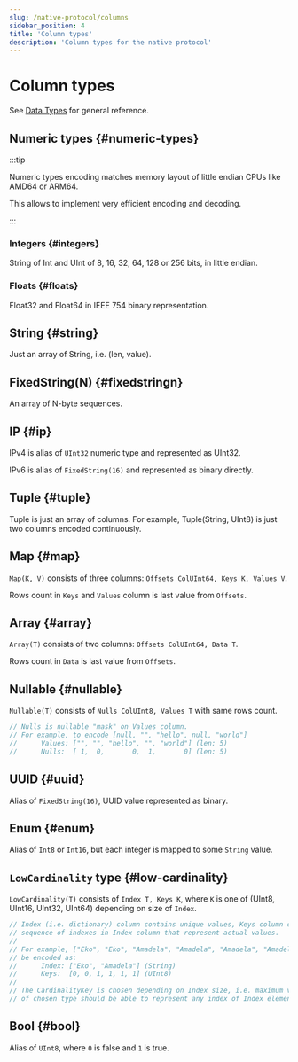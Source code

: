 ```yaml
---
slug: /native-protocol/columns
sidebar_position: 4
title: 'Column types'
description: 'Column types for the native protocol'
---
```


# Column types

See [Data Types](/sql-reference/data-types/) for general reference.

## Numeric types {#numeric-types}

:::tip

Numeric types encoding matches memory layout of little endian CPUs like AMD64 or ARM64.

This allows to implement very efficient encoding and decoding.

:::

### Integers {#integers}

String of Int and UInt of 8, 16, 32, 64, 128 or 256 bits, in little endian.

### Floats {#floats}

Float32 and Float64 in IEEE 754 binary representation.

## String {#string}

Just an array of String, i.e. (len, value).

## FixedString(N) {#fixedstringn}

An array of N-byte sequences.

## IP {#ip}

IPv4 is alias of `UInt32` numeric type and represented as UInt32.

IPv6 is alias of `FixedString(16)` and represented as binary directly.

## Tuple {#tuple}

Tuple is just an array of columns. For example, Tuple(String, UInt8) is just two columns
encoded continuously.

## Map {#map}

`Map(K, V)` consists of three columns: `Offsets ColUInt64, Keys K, Values V`.

Rows count in `Keys` and `Values` column is last value from `Offsets`.

## Array {#array}

`Array(T)` consists of two columns: `Offsets ColUInt64, Data T`.

Rows count in `Data` is last value from `Offsets`.

## Nullable {#nullable}

`Nullable(T)` consists of `Nulls ColUInt8, Values T` with same rows count.

```go
// Nulls is nullable "mask" on Values column.
// For example, to encode [null, "", "hello", null, "world"]
//      Values: ["", "", "hello", "", "world"] (len: 5)
//      Nulls:  [ 1,  0,       0,  1,       0] (len: 5)
```

## UUID {#uuid}

Alias of `FixedString(16)`, UUID value represented as binary.

## Enum {#enum}

Alias of `Int8` or `Int16`, but each integer is mapped to some `String` value.

## `LowCardinality` type {#low-cardinality}

`LowCardinality(T)` consists of `Index T, Keys K`,
where `K` is one of (UInt8, UInt16, UInt32, UInt64) depending on size of `Index`.

```go
// Index (i.e. dictionary) column contains unique values, Keys column contains
// sequence of indexes in Index column that represent actual values.
//
// For example, ["Eko", "Eko", "Amadela", "Amadela", "Amadela", "Amadela"] can
// be encoded as:
//      Index: ["Eko", "Amadela"] (String)
//      Keys:  [0, 0, 1, 1, 1, 1] (UInt8)
//
// The CardinalityKey is chosen depending on Index size, i.e. maximum value
// of chosen type should be able to represent any index of Index element.
```

## Bool {#bool}

Alias of `UInt8`, where `0` is false and `1` is true.
